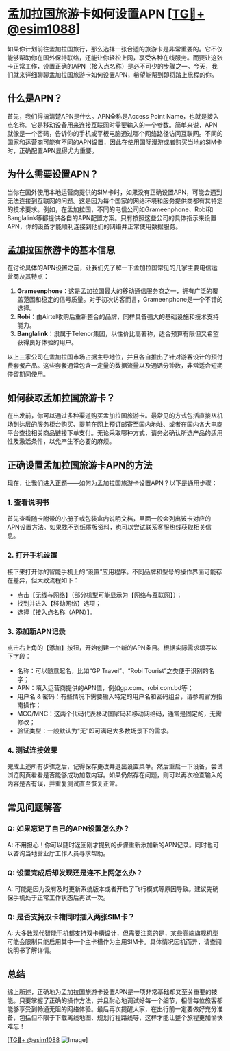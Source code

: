 # 孟加拉国旅游卡如何设置APN [[TG💪+ @esim1088](https://t.me/s/esim1088)]

如果你计划前往孟加拉国旅行，那么选择一张合适的旅游卡是非常重要的。它不仅能够帮助你在国外保持联络，还能让你轻松上网，享受各种在线服务。而要让这张卡正常工作，设置正确的APN（接入点名称）是必不可少的步骤之一。今天，我们就来详细聊聊孟加拉国旅游卡如何设置APN，希望能帮到即将踏上旅程的你。

## 什么是APN？

首先，我们得搞清楚APN是什么。APN全称是Access Point Name，也就是接入点名称。它是移动设备用来连接互联网时需要输入的一个参数。简单来说，APN就像是一个密码，告诉你的手机或平板电脑通过哪个网络路径访问互联网。不同的国家和运营商可能有不同的APN设置，因此在使用国际漫游或者购买当地的SIM卡时，正确配置APN显得尤为重要。

## 为什么需要设置APN？

当你在国外使用本地运营商提供的SIM卡时，如果没有正确设置APN，可能会遇到无法连接到互联网的问题。这是因为每个国家的网络环境和服务提供商都有其特定的技术要求。例如，在孟加拉国，不同的电信公司如Grameenphone、Robi和Banglalink等都提供各自的APN配置方案。只有按照这些公司的具体指示来设置APN，你的设备才能顺利连接到他们的网络并正常使用数据服务。

## 孟加拉国旅游卡的基本信息

在讨论具体的APN设置之前，让我们先了解一下孟加拉国常见的几家主要电信运营商及其特点：

1. **Grameenphone**：这是孟加拉国最大的移动通信服务商之一，拥有广泛的覆盖范围和稳定的信号质量。对于初次访客而言，Grameenphone是一个不错的选择。
2. **Robi**：由Airtel收购后重新整合的品牌，同样具备强大的基础设施和技术支持能力。
3. **Banglalink**：隶属于Telenor集团，以性价比高著称，适合预算有限但又希望获得良好体验的用户。

以上三家公司在孟加拉国市场占据主导地位，并且各自推出了针对游客设计的预付费套餐产品。这些套餐通常包含一定量的数据流量以及通话分钟数，非常适合短期停留期间使用。

## 如何获取孟加拉国旅游卡？

在出发前，你可以通过多种渠道购买孟加拉国旅游卡。最常见的方式包括直接从机场到达层的服务柜台购买、提前在网上预订邮寄至国内地址、或者在国内各大电商平台查找相关商品链接下单支付。无论采取哪种方式，请务必确认所选产品的适用性及激活条件，以免产生不必要的麻烦。

## 正确设置孟加拉国旅游卡APN的方法

现在，让我们进入正题——如何为孟加拉国旅游卡设置APN？以下是通用步骤：

### 1. 查看说明书
首先查看随卡附带的小册子或包装盒内说明文档，里面一般会列出该卡对应的APN设置方法。如果找不到纸质版资料，也可以尝试联系客服热线获取相关信息。

### 2. 打开手机设置
接下来打开你的智能手机上的“设置”应用程序。不同品牌和型号的操作界面可能存在差异，但大致流程如下：
- 点击【无线与网络】（部分机型可能显示为【网络与互联网】）；
- 找到并进入【移动网络】选项；
- 选择【接入点名称（APN）】。

### 3. 添加新APN记录
点击右上角的【添加】按钮，开始创建一个新的APN条目。根据实际需求填写以下字段：
- 名称：可以随意起名，比如“GP Travel”、“Robi Tourist”之类便于识别的名字；
- APN：填入运营商提供的APN值，例如gp.com、robi.com.bd等；
- 用户名 & 密码：有些情况下需要输入特定的用户名和密码组合，请参照官方指南操作；
- MCC/MNC：这两个代码代表移动国家码和移动网络码，通常是固定的，无需修改；
- 验证类型：一般默认为“无”即可满足大多数场景下的需求。

### 4. 测试连接效果
完成上述所有步骤之后，记得保存更改并退出设置菜单。然后重启一下设备，尝试浏览网页看看是否能够成功加载内容。如果仍然存在问题，则可以再次检查输入的内容是否有误，并重复测试直至恢复正常。

## 常见问题解答

### Q: 如果忘记了自己的APN设置怎么办？
A: 不用担心！你可以随时返回刚才提到的步骤重新添加新的APN记录。同时也可以咨询当地营业厅工作人员寻求帮助。

### Q: 设置完成后却发现还是连不上网怎么办？
A: 可能是因为没有及时更新系统版本或者开启了飞行模式等原因导致。建议先确保手机处于正常工作状态后再试一次。

### Q: 是否支持双卡槽同时插入两张SIM卡？
A: 大多数现代智能手机都支持双卡槽设计，但需要注意的是，某些高端旗舰机型可能会限制只能启用其中一个主卡槽作为主用SIM卡。具体情况因机而异，请查阅说明书了解详情。

## 总结

综上所述，正确地为孟加拉国旅游卡设置APN是一项非常基础却又至关重要的技能。只要掌握了正确的操作方法，并且耐心地调试好每一个细节，相信每位旅客都能够享受到畅通无阻的网络体验。最后再次提醒大家，在出行前一定要做好充分准备，包括但不限于下载离线地图、规划行程路线等，这样才能让整个旅程更加愉快难忘！

[[TG💪+ @esim1088](https://t.me/s/esim1088) ![Image](https://i.postimg.cc/4NQfJmqS/Snipaste-2025-05-13-00-14-12.png)]